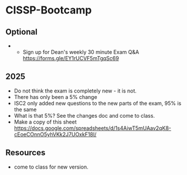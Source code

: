 # CISSP-Bootcamp
## Optional
* * Sign up for Dean's weekly 30 minute Exam Q&A https://forms.gle/EY1rUCVF5mTgqSc69
## 2025
* Do not think the exam is completely new - it is not.
* There has only been a 5% change
* ISC2 only added new questions to the new parts of the exam, 95% is the same
* What is that 5%? See the changes doc and come to class.
* Make a copy of this sheet https://docs.google.com/spreadsheets/d/1s4AiwT5mUAav2qK8-cEoeCOnnO5yhVKk2J7UOxkF18I/
## Resources
* come to class for new version.
